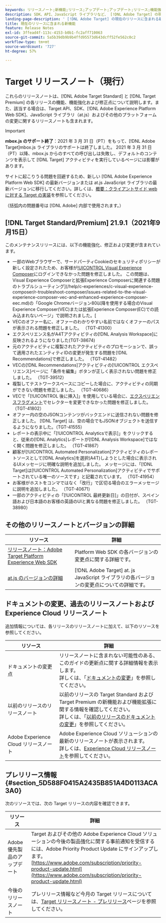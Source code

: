 ```yaml
---
keywords: リリースノート;新機能;リリース;アップデート;アップデート;リリース;機能強化;修正;バグ修正;アップデート
description: SDK、API、JavaScript ライブラリなど、 [!DNL Adobe Target] の現在のリリースに含まれている新機能、機能強化および修正について説明します。
landing-page-description: ' [!DNL Adobe Target] の現在のリリースに含まれる新機能、機能強化、修正点について説明します。'
title: 現在のリリースに含まれる新機能
feature: Release Notes
exl-id: 3ffead4f-113c-4153-b0b1-fc2aff710063
source-git-commit: 5a5b39db9b9b4ffd95573d643dcff52fe562c0c2
workflow-type: tm+mt
source-wordcount: '727'
ht-degree: 57%

---
```


# Target リリースノート（現行）

これらのリリースノートは、[!DNL Adobe Target Standard] と [!DNL Target Premium] の各リリースの機能、機能強化および修正点について説明します。また、該当する場合は、Target API、SDK、[!DNL Adobe Experience Platform Web SDK]、JavaScript ライブラリ（at.js）およびその他のプラットフォームの変更に関するリリースノートも含まれます。

>[!IMPORTANT]
>
>**mbox.js のサポート終了**：2021 年 3 月 31 日（PT）をもって、[!DNL Adobe Target]mbox.js ライブラリのサポートは終了しました。 2021 年 3 月 31 日（PT）以降、mbox.js からのすべての呼び出しは失敗し、デフォルトのコンテンツを表示して [!DNL Target] アクティビティを実行しているページには影響があります。
>
>サイトに起こりうる問題を回避するため、新しい [!DNL Adobe Experience Platform Web SDK] の最新バージョンまたは at.js JavaScript ライブラリの最新バージョンに移行してください。詳しくは、[概要：クライアントサイド web に対する Target の実装](/help/c-implementing-target/c-implementing-target-for-client-side-web/implement-target-for-client-side-web.md)を参照してください。

（括弧内の問題番号は [!DNL Adobe] 内部で使用されます。）

## [!DNL Target Standard/Premium] 21.9.1（2021年9月15日）

このメンテナンスリリースには、以下の機能強化、修正および変更が含まれています。

* 一部のWebブラウザーで、サードパーティCookieのセキュリティポリシーが新しく設定されたため、お客様が[!UICONTROL Visual Experience Composer](VEC)にログインできなかった問題を修正しました。 この問題は、Visual Experience Composerと拡張Experience Composerに関連する問題のトラブルシューティング](/help/c-experiences/c-visual-experience-composer/r-troubleshoot-composer/issues-related-to-the-visual-experience-composer-vec-and-enhanced-experience-composer-eec.md)の「Google Chromeバージョン80以降を使用する場合のVisual Experience Composer(VEC)または拡張Experience Composer(EC)での読み込まれないページ」で説明されました。[
* VECのオファー名に、オファーのわかりやすい名前ではなくオファーのパスが表示される問題を修正しました。 （TGT-41300）
* エクスペリエンス名がA4Tアクティビティの[!DNL Analysis Workspace]に反映されるようになりました(TGT-38674)
* 元のアクティビティに複製されたアクティビティのプロモーションで、誤って適用されたエンティティIDの変更が発生する問題を[!DNL Recommendations]で修正しました。 （TGT-41482）
* VECの[!DNL Recommendations]アクティビティの[!UICONTROL エクスペリエンス]ページに「条件を編集」ボタンが正しく表示されない問題を修正しました。 （TGT-39512）
* 複製してテストワークスペースにコピーした場合に、アクティビティの同期ができない問題を修正しました。 （TGT-40686）
* VECで「[!UICONTROL 後に挿入]」を使用している場合に、[エクスペリエンスフラグメント](/help/c-experiences/c-manage-content/aem-experience-fragments.md)でセレクターを変更できなかった問題を修正しました。 （TGT-41802）
* オファー内の空のJSONコンテンツがバックエンドに送信されない問題を修正しました。 [!DNL Target] は、空の場合でもJSONオブジェクトを送信するようになりました。（TGT-41555）
* レポートの表示中に「[!UICONTROL Analyticsで表示]」をクリックすると、従来の[!DNL Analytics]レポートが[!DNL Analysis Workspace]ではなく開く問題を修正しました。 （TGT-41867）
* 顧客が[!UICONTROL Automated Personalization]アクティビティのレポートソースとして[!DNL Analytics]を選択(A4T)しようとした場合に表示されるUIメッセージに明確な説明を追加しました。 メッセージには、「[!DNL Target]は[!UICONTROL Automated Personalization]アクティビティでサポートされている唯一のソースです」と記載されています。 （TGT-41954）
* お客様がホストをコンマではなく「改行」で区切る場合のエラーメッセージに説明を追加しました。 （TGT-40671）
* 一部のアクティビティの「[!UICONTROL 最終更新日]」の日付が、スペイン語および日本語のお客様の英語のUIと異なる問題を修正しました。 （TGT-38980）

## その他のリリースノートとバージョンの詳細

| リソース | 詳細 |
|--- |--- |
| [リリースノート：Adobe Target Platform Experience Web SDK](https://experienceleague.adobe.com/docs/experience-platform/edge/release-notes.html?lang=ja) | Platform Web SDK の各バージョンの変更点に関する詳細です。 |
| [at.js のバージョンの詳細](/help/c-implementing-target/c-implementing-target-for-client-side-web/target-atjs-versions.md) | [!DNL Adobe Target] at. js JavaScript ライブラリの各バージョンの変更点についての詳細です。 |

## ドキュメントの変更、過去のリリースノートおよび Experience Cloud リリースノート

追加情報については、各リリースのリリースノートに加えて、以下のリソースを参照してください。

| リソース | 詳細 |
|--- |--- |
| ドキュメントの変更点 | リリースノートに含まれない可能性のある、このガイドの更新点に関する詳細情報を表示します。<br>詳しくは、「[ドキュメントの変更](/help/r-release-notes/doc-change.md#reference_366123CF00994BACBBF9BBDF2C4D840C)」を参照してください。 |
| 以前のリリースのリリースノート | 以前のリリースの Target Standard および Target Premium の新機能および機能拡張に関する情報を確認してください。<br>詳しくは、「[以前のリリースのドキュメントの変更](/help/r-release-notes/release-notes-for-previous-releases.md)」を参照してください。 |
| Adobe Experience Cloud リリースノート | Adobe Experience Cloud ソリューションの最新のリリースノートが表示されます。<br>詳しくは、[Experience Cloud リリースノート](https://experienceleague.adobe.com/docs/release-notes/experience-cloud/current.html?lang=ja)を参照してください。 |

## プレリリース情報 {#section_5D588F0415A2435B851A4D0113ACA3A0}

次のリソースでは、次の Target リリースの内容を確認できます。

| リソース | 詳細 |
|--- |--- |
| Adobe 優先製品のアップデート | Target およびその他の Adobe Experience Cloud ソリューションの今後の製品強化に関する事前通知を受信するには、Adobe Priority Product Update にサインアップします。<br>[https://www.adobe.com/subscription/priority-product-update.html](https://www.adobe.com/subscription/priority-product-update.html) |
| 今後のリリースノート | プレリリース情報など今月の Target リリースについては、[Target リリースノート - プレリリース](/help/r-release-notes/target-release-notes.md)ページを参照してください。 |
